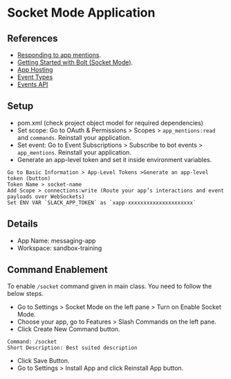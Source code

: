 # Socket Mode Application

## References
- [Responding to app mentions](https://api.slack.com/tutorials/tracks/responding-to-app-mentions).
- [Getting Started with Bolt (Socket Mode)](https://slack.dev/java-slack-sdk/guides/getting-started-with-bolt-socket-mode).
- [App Hosting](https://api.slack.com/docs/hosting)
- [Event Types](https://api.slack.com/events)
- [Events API](https://api.slack.com/apis/connections/events-api)

## Setup
- pom.xml (check project object model for required dependencies)
- Set scope: Go to OAuth & Permissions > Scopes > `app_mentions:read` and `commands`. Reinstall your application.
- Set event: Go to Event Subscriptions > Subscribe to bot events > `app_mentions`. Reinstall your application.
- Generate an app-level token and set it inside environment variables.
```
Go to Basic Information > App-Level Tokens >Generate an app-level token (button)
Token Name > socket-name
Add Scope > connections:write (Route your app’s interactions and event payloads over WebSockets)
Set ENV VAR `SLACK_APP_TOKEN` as `xapp-xxxxxxxxxxxxxxxxxxxxx`
```

## Details
- App Name: messaging-app
- Workspace: sandbox-training

## Command Enablement
To enable `/socket` command given in main class. You need to follow the below steps.

- Go to Settings > Socket Mode on the left pane > Turn on Enable Socket Mode.
- Choose your app, go to Features > Slash Commands on the left pane.
- Click Create New Command button.
```
Command: /socket
Short Description: Best suited description
```
- Click Save Button.
- Go to Settings > Install App and click Reinstall App button.
